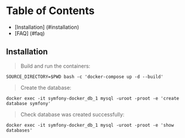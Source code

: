 

Table of Contents
=================
- [Installation] (#installation)
- [FAQ] (#faq)

## Installation

> Build and run the containers:
```
SOURCE_DIRECTORY=$PWD bash -c 'docker-compose up -d --build'
```
> Create the database:
```
docker exec -it symfony-docker_db_1 mysql -uroot -proot -e 'create database symfony'
```
> Check database was created successfully:
```
docker exec -it symfony-docker_db_1 mysql -uroot -proot -e 'show databases'
```